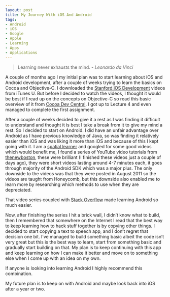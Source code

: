 ```yaml
---
layout: post
title: My Journey With iOS And Android
tags:
- Android
- iOS
- Google
- Apple
- Learning
- Apps
- Applications
---
```

> Learning never exhausts the mind. - _Leonardo da Vinci_

A couple of months ago I my initial plan was to start learning about iOS and Android development, after a couple of weeks trying to learn the basics on Cocoa and Objective-C. I downloaded the [Stanford iOS Development](http://itunes.apple.com/us/itunes-u/ipad-iphone-application-development/id473757255) videos from iTunes U. But before I decided to watch the videos, I thought it would be best if I read up on the concepts on Objective-C so read this basic overview of it from [Cocoa Dev Central](http://cocoadevcentral.com/d/learn_objectivec/). I got up to Lecture 4 and even managed to complete the first assignment.

After a couple of weeks decided to give it a rest as I was finding it difficult to understand and thought it is best I take a break from it to give my mind a rest. So I decided to start on Android. I did have an unfair advantage over Android as I have previous knowledge of Java, so was finding it relatively easier than iOS and was liking it more than iOS and because of this I kept going with it. I am a [spatial learner](http://en.wikipedia.org/wiki/Visual_learning) and googled for some good videos which would benefit me, I found a series of YouTube video tutorials from [thenewboston](http://thenewboston.org/list.php?cat=6), these were brilliant (I finished these videos just a couple of days ago), they were short videos lasting around 4-7 minutes each, it goes through majority of the Android SDK which was a major plus. The only downside to the videos was that they were posted in August 2011 so the videos are taught from Honeycomb, but this downside also enabled me to learn more by researching which methods to use when they are depreciated.

That video series coupled with [Stack Overflow](http://www.stackoverflow.com) made learning Android so much easier.

Now, after finishing the series I hit a brick wall, I didn’t know what to build, then I remembered that somewhere on the Internet I read that the best way to keep learning how to hack stuff together is by copying other things. I decided to start copying a text to speech app, and I don’t regret that decision one bit. I’ve managed to build something basic albeit the code isn’t very great but this is the best way to learn, start from something basic and gradually start building on that. My plan is to keep continuing with this app and keep learning on how I can make it better and move on to something else when I come up with an idea on my own.

If anyone is looking into learning Android I highly recommend this combination.

My future plan is to keep on with Android and maybe look back into iOS after a year or two.

